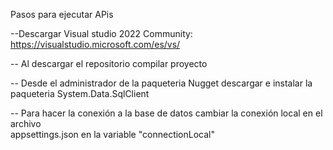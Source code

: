 Pasos para ejecutar APis

--Descargar Visual studio 2022 Community: https://visualstudio.microsoft.com/es/vs/


-- Al descargar el repositorio compilar proyecto 

-- Desde el administrador de la paqueteria Nugget descargar e instalar  la paqueteria 
    System.Data.SqlClient

-- Para hacer la conexión a la base de datos cambiar la conexión local en el archivo      
    appsettings.json en la variable "connectionLocal"
